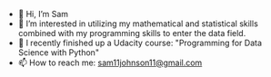 - 👋 Hi, I’m Sam
- 👀 I’m interested in utilizing my mathematical and statistical skills combined with my programming skills to enter the data field.
- 🌱 I recently finished up a Udacity course: "Programming for Data Science with Python"
- 📫 How to reach me: sam11johnson11@gmail.com

<!---
samhjohns/samhjohns is a ✨ special ✨ repository because its `README.md` (this file) appears on your GitHub profile.
You can click the Preview link to take a look at your changes.
--->
